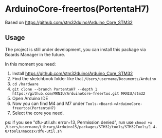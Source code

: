 # ArduinoCore-freertos(PortentaH7)

Based on https://github.com/stm32duino/Arduino_Core_STM32

## Usage

The project is still under development, you can install this package via Boards Manager in the future.

In this moment you need:

1. Install https://github.com/stm32duino/Arduino_Core_STM32
2. Find the sketchbook folder like that `/Users/username/Documents/Arduino`
3. `cd /hardware`
4. `git clone --branch PortentaH7 --depth 1 https://github.com/MRNIU/ArduinoCore-freertos.git MRNIU/stm32`
5. Open Arduino IDE
6. Now you can find M4 and M7 under `Tools->Board->ArduinoCore-freertos(PortentaH7) `
7. Select the core you need.

ps: if you see "dfu-util.sh: error=13, Permission denied", run use `chmod +x /Users/username/Library/Arduino15/packages/STM32/tools/STM32Tools/1.4.0/tools/macosx/dfu-util.sh`